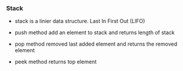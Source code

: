 ### Stack

- stack is a linier data structure. Last In First Out (LIFO)

- push method add an element to stack and returns length of stack

- pop method removed last added element and returns the removed element

- peek method returns top element